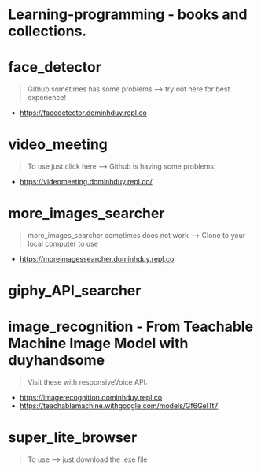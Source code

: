# Learning-programming - books and collections.

# face_detector 
> Github sometimes has some problems --> try out here for best experience!
- https://facedetector.dominhduy.repl.co

# video_meeting
> To use just click here --> Github is having some problems:
- https://videomeeting.dominhduy.repl.co/

# more_images_searcher
> more_images_searcher sometimes does not work --> Clone to your local computer to use
- https://moreimagessearcher.dominhduy.repl.co

# giphy_API_searcher

# image_recognition - From Teachable Machine Image Model with duyhandsome
> Visit these with responsiveVoice API:
- https://imagerecognition.dominhduy.repl.co
- https://teachablemachine.withgoogle.com/models/Gf6GelTt7

# super_lite_browser
> To use --> just download the .exe file 
